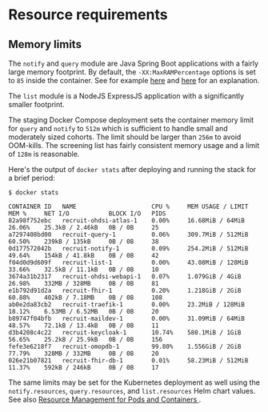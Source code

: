 # Resource requirements

## Memory limits

The `notify` and `query` module are Java Spring Boot applications with a fairly large memory footprint.
By default, the `-XX:MaxRAMPercentage` options is set to `85` inside the container. See for example
[here](https://support.cloudbees.com/hc/en-us/articles/204859670-Java-Heap-settings-Best-Practice#modernplatform)
and [here](https://focusedlabs.io/blog/the-no-nonsense-guide-to-jvm-14-memory-on-kubernetes-508m) for an explanation.

The `list` module is a NodeJS ExpressJS application with a significantly smaller footprint.

The staging Docker Compose deployment sets the container memory limit for `query` and `notify` to `512m` which is
sufficient to handle small and moderately sized cohorts. The limit should be larger than `256m` to avoid
OOM-kills. The screening list has fairly consistent memory usage and a limit of `128m` is reasonable.

Here's the output of `docker stats` after deploying and running the stack for a brief period:

```console
$ docker stats

CONTAINER ID   NAME                     CPU %     MEM USAGE / LIMIT   MEM %     NET I/O           BLOCK I/O   PIDS
82a98f752ebc   recruit-ohdsi-atlas-1    0.00%     16.68MiB / 64MiB    26.06%    25.3kB / 2.46kB   0B / 0B     25
a7297408bd00   recruit-query-1          0.06%     309.7MiB / 512MiB   60.50%    239kB / 135kB     0B / 0B     38
0d177572042b   recruit-notify-1         0.09%     254.2MiB / 512MiB   49.64%    154kB / 41.8kB    0B / 0B     42
f04d0d9d609f   recruit-list-1           0.00%     43.08MiB / 128MiB   33.66%    32.5kB / 11.1kB   0B / 0B     10
3674a31b2317   recruit-ohdsi-webapi-1   0.07%     1.079GiB / 4GiB     26.98%    332MB / 328MB     0B / 0B     81
e1b792d91d2a   recruit-fhir-1           0.20%     1.218GiB / 2GiB     60.88%    402kB / 7.18MB    0B / 0B     108
ab0e2da83cb2   recruit-traefik-1        0.00%     23.2MiB / 128MiB    18.12%    6.53MB / 6.52MB   0B / 0B     20
b89747f04bfb   recruit-maildev-1        0.00%     31.09MiB / 64MiB    48.57%    72.1kB / 13.4kB   0B / 0B     11
d3b4208c4c22   recruit-keycloak-1       10.74%    580.1MiB / 1GiB     56.65%    25.2kB / 25.9kB   0B / 0B     156
fefe3e6218f7   recruit-omopdb-1         99.80%    1.556GiB / 2GiB     77.79%    328MB / 332MB     0B / 0B     20
026e21b07821   recruit-fhir-db-1        0.01%     58.23MiB / 512MiB   11.37%    592kB / 246kB     0B / 0B     17
```

The same limits may be set for the Kubernetes deployment as well using the `notify.resources`, `query.resources`,
and `list.resources` Helm chart values. See also [Resource Management for Pods and Containers
](https://kubernetes.io/docs/concepts/configuration/manage-resources-containers/).
